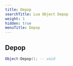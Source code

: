 ```yaml
---
title: Depop
searchTitle: Lua Object Depop
weight: 1
hidden: true
menuTitle: Depop
---
```

## Depop
```lua
Object:Depop(); -- void
```